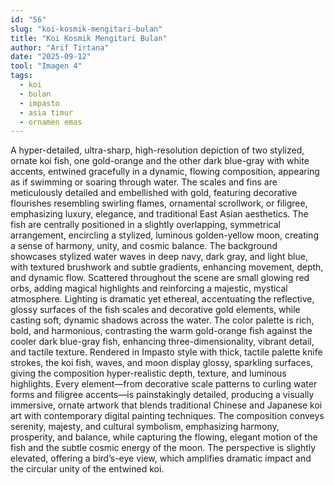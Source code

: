 ```yaml
---
id: "56"
slug: "koi-kosmik-mengitari-bulan"
title: "Koi Kosmik Mengitari Bulan"
author: "Arif Tirtana"
date: "2025-09-12"
tool: "Imagen 4"
tags:
  - koi
  - bulan
  - impasto
  - asia timur
  - ornamen emas
---
```


A hyper-detailed, ultra-sharp, high-resolution depiction of two stylized, ornate koi fish, one gold-orange and the other dark blue-gray with white accents, entwined gracefully in a dynamic, flowing composition, appearing as if swimming or soaring through water. The scales and fins are meticulously detailed and embellished with gold, featuring decorative flourishes resembling swirling flames, ornamental scrollwork, or filigree, emphasizing luxury, elegance, and traditional East Asian aesthetics. The fish are centrally positioned in a slightly overlapping, symmetrical arrangement, encircling a stylized, luminous golden-yellow moon, creating a sense of harmony, unity, and cosmic balance. The background showcases stylized water waves in deep navy, dark gray, and light blue, with textured brushwork and subtle gradients, enhancing movement, depth, and dynamic flow. Scattered throughout the scene are small glowing red orbs, adding magical highlights and reinforcing a majestic, mystical atmosphere. Lighting is dramatic yet ethereal, accentuating the reflective, glossy surfaces of the fish scales and decorative gold elements, while casting soft, dynamic shadows across the water. The color palette is rich, bold, and harmonious, contrasting the warm gold-orange fish against the cooler dark blue-gray fish, enhancing three-dimensionality, vibrant detail, and tactile texture. Rendered in Impasto style with thick, tactile palette knife strokes, the koi fish, waves, and moon display glossy, sparkling surfaces, giving the composition hyper-realistic depth, texture, and luminous highlights. Every element—from decorative scale patterns to curling water forms and filigree accents—is painstakingly detailed, producing a visually immersive, ornate artwork that blends traditional Chinese and Japanese koi art with contemporary digital painting techniques. The composition conveys serenity, majesty, and cultural symbolism, emphasizing harmony, prosperity, and balance, while capturing the flowing, elegant motion of the fish and the subtle cosmic energy of the moon. The perspective is slightly elevated, offering a bird’s-eye view, which amplifies dramatic impact and the circular unity of the entwined koi.
